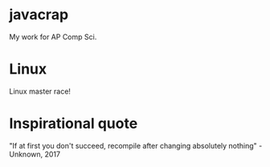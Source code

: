 # javacrap
My work for AP Comp Sci.

# Linux
Linux master race!

# Inspirational quote
"If at first you don't succeed, recompile after changing absolutely nothing" - Unknown, 2017

